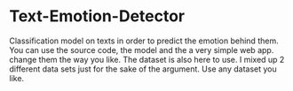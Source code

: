 # Text-Emotion-Detector
Classification model on texts in order to predict the emotion behind them.
You can use the source code, the model and the a very simple web app. change them the way you like.
The dataset is also here to use. I mixed up 2 different data sets just for the sake of the argument. Use any dataset you like.
